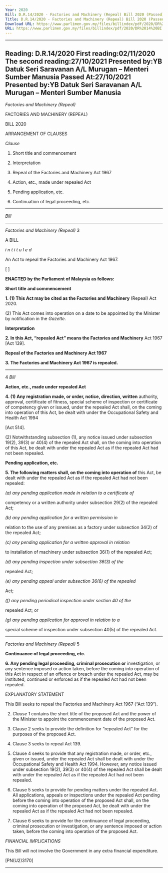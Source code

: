 ```yaml
---
Year: 2020
Bill: D.R.14/2020 - Factories and Machinery (Repeal) Bill 2020 (Passed)
Title: D.R.14/2020 - Factories and Machinery (Repeal) Bill 2020 (Passed)
Download URL: https://www.parlimen.gov.my/files/billindex/pdf/2020/DR%2014%20BI.pdf
URL: https://www.parlimen.gov.my/files/billindex/pdf/2020/DR%2014%20BI.pdf
---
```

---
Reading:
D.R.14/2020
First reading:02/11/2020
The second reading:27/10/2021
Presented by:YB Datuk Seri Saravanan A/L Murugan – Menteri Sumber Manusia
Passed At:27/10/2021
Presented by:YB Datuk Seri Saravanan A/L Murugan – Menteri Sumber Manusia
---

_Factories and Machinery (Repeal)_

FACTORIES AND MACHINERY (REPEAL)

BILL 2020

ARRANGEMENT OF CLAUSES

_Clause_

1. Short title and commencement

2. Interpretation

3. Repeal of the Factories and Machinery Act 1967

4. Action, etc., made under repealed Act

5. Pending application, etc.

6. Continuation of legal proceeding, etc.


-----

_Bill_


-----

_Factories and Machinery (Repeal)_ 3

A BILL

_i n t i t u l e d_

An Act to repeal the Factories and Machinery Act 1967.

[ ]

**ENACTED by the Parliament of Malaysia as follows:**

**Short title** **and commencement**

**1. (1) This Act may be cited as the Factories and Machinery**
(Repeal) Act 2020.

(2) This Act comes into operation on a date to be appointed
by the Minister by notification in the _Gazette._

**Interpretation**

**2. In this Act, “repealed Act” means the Factories and Machinery**
Act 1967 [Act 139].

**Repeal of the Factories and Machinery Act 1967**

**3. The Factories and Machinery Act 1967 is repealed.**


-----

4 _Bill_

**Action, etc., made under repealed Act**

**4. (1) Any registration made, or order, notice, direction, written**
authority, approval, certificate of fitness, special scheme of
inspection or certificate of competency given or issued, under the
repealed Act shall, on the coming into operation of this Act, be
dealt with under the Occupational Safety and Health Act 1994

[Act 514].

(2) Notwithstanding subsection (1), any notice issued under
subsection 19(2), 39(3) or 40(4) of the repealed Act shall, on
the coming into operation of this Act, be dealt with under the
repealed Act as if the repealed Act had not been repealed.

**Pending application, etc.**

**5. The following matters shall, on the coming into operation of**
this Act, be dealt with under the repealed Act as if the repealed
Act had not been repealed:

_(a) any pending application made in relation to a certificate of_

competency or a written authority under subsection 29(2)
of the repealed Act;

_(b) any pending application for a written permission in_

relation to the use of any premises as a factory under
subsection 34(2) of the repealed Act;

_(c) any pending application for a written approval in relation_

to installation of machinery under subsection 36(1) of
the repealed Act;

_(d) any pending inspection under subsection 36(3) of the_

repealed Act;

_(e) any pending appeal under subsection 36(6) of the repealed_

Act;

_(f) any pending periodical inspection under section 40 of the_

repealed Act; or

_(g) any pending application for approval in relation to a_

special scheme of inspection under subsection 40(5) of
the repealed Act.


-----

_Factories and Machinery (Repeal)_ 5

**Continuance of legal proceeding, etc.**

**6. Any pending legal proceeding, criminal prosecution or**
investigation, or any sentence imposed or action taken, before
the coming into operation of this Act in respect of an offence
or breach under the repealed Act, may be instituted, continued
or enforced as if the repealed Act had not been repealed.

EXPLANATORY STATEMENT

This Bill seeks to repeal the Factories and Machinery Act 1967 (“Act 139”).

2. _Clause 1_ contains the short title of the proposed Act and the power of
the Minister to appoint the commencement date of the proposed Act.

3. Clause 2 seeks to provide the definition for “repealed Act” for the purposes
of the proposed Act.

4. Clause 3 seeks to repeal Act 139.

5. Clause 4 seeks to provide that any registration made, or order, etc., given
or issued, under the repealed Act shall be dealt with under the Occupational
Safety and Health Act 1994. However, any notice issued under subsection
19(2), 39(3) or 40(4) of the repealed Act shall be dealt with under the repealed
Act as if the repealed Act had not been repealed.

6. Clause 5 seeks to provide for pending matters under the repealed Act. All
applications, appeals or inspections under the repealed Act pending before the
coming into operation of the proposed Act shall, on the coming into operation
of the proposed Act, be dealt with under the repealed Act as if the repealed
Act had not been repealed.

7. Clause 6 seeks to provide for the continuance of legal proceeding, criminal
prosecution or investigation, or any sentence imposed or action taken, before
the coming into operation of the proposed Act.

_FINANCIAL IMPLICATIONS_

This Bill will not involve the Government in any extra financial expenditure.

[PN(U2)3170]


-----

